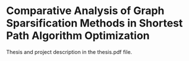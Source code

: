 # Comparative Analysis of Graph Sparsification Methods in Shortest Path Algorithm Optimization

Thesis and project description in the thesis.pdf file.
